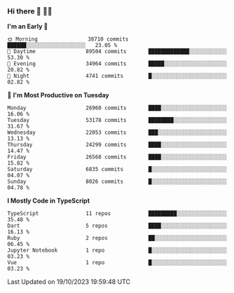 ### Hi there 👋 🧑‍💻



<!--START_SECTION:waka-->
**I'm an Early 🐤** 

```text
🌞 Morning                38710 commits       ██████░░░░░░░░░░░░░░░░░░░   23.05 % 
🌆 Daytime                89504 commits       █████████████░░░░░░░░░░░░   53.30 % 
🌃 Evening                34964 commits       █████░░░░░░░░░░░░░░░░░░░░   20.82 % 
🌙 Night                  4741 commits        █░░░░░░░░░░░░░░░░░░░░░░░░   02.82 % 
```
📅 **I'm Most Productive on Tuesday** 

```text
Monday                   26960 commits       ████░░░░░░░░░░░░░░░░░░░░░   16.06 % 
Tuesday                  53178 commits       ████████░░░░░░░░░░░░░░░░░   31.67 % 
Wednesday                22053 commits       ███░░░░░░░░░░░░░░░░░░░░░░   13.13 % 
Thursday                 24299 commits       ████░░░░░░░░░░░░░░░░░░░░░   14.47 % 
Friday                   26568 commits       ████░░░░░░░░░░░░░░░░░░░░░   15.82 % 
Saturday                 6835 commits        █░░░░░░░░░░░░░░░░░░░░░░░░   04.07 % 
Sunday                   8026 commits        █░░░░░░░░░░░░░░░░░░░░░░░░   04.78 % 
```


**I Mostly Code in TypeScript** 

```text
TypeScript               11 repos            █████████░░░░░░░░░░░░░░░░   35.48 % 
Dart                     5 repos             ████░░░░░░░░░░░░░░░░░░░░░   16.13 % 
Ruby                     2 repos             ██░░░░░░░░░░░░░░░░░░░░░░░   06.45 % 
Jupyter Notebook         1 repo              █░░░░░░░░░░░░░░░░░░░░░░░░   03.23 % 
Vue                      1 repo              █░░░░░░░░░░░░░░░░░░░░░░░░   03.23 % 
```




 Last Updated on 19/10/2023 19:59:48 UTC
<!--END_SECTION:waka-->


